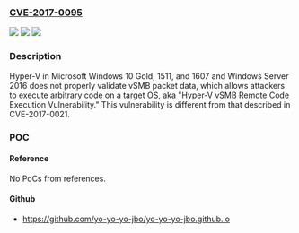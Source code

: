 ### [CVE-2017-0095](https://cve.mitre.org/cgi-bin/cvename.cgi?name=CVE-2017-0095)
![](https://img.shields.io/static/v1?label=Product&message=vSMB%20Hyper-V%20in%20Microsoft%20Windows%2010%20Gold%2C%201511%2C%20and%201607%20and%20Windows%20Server%202016.&color=blue)
![](https://img.shields.io/static/v1?label=Version&message=n%2Fa&color=blue)
![](https://img.shields.io/static/v1?label=Vulnerability&message=Remote%20Code%20Execution&color=brighgreen)

### Description

Hyper-V in Microsoft Windows 10 Gold, 1511, and 1607 and Windows Server 2016 does not properly validate vSMB packet data, which allows attackers to execute arbitrary code on a target OS, aka "Hyper-V vSMB Remote Code Execution Vulnerability." This vulnerability is different from that described in CVE-2017-0021.

### POC

#### Reference
No PoCs from references.

#### Github
- https://github.com/yo-yo-yo-jbo/yo-yo-yo-jbo.github.io

